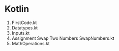 # Kotlin

1. FirstCode.kt
2. Datatypes.kt
3. Inputs.kt
4. Assignment Swap Two Numbers SwapNumbers.kt
5. MathOperations.kt